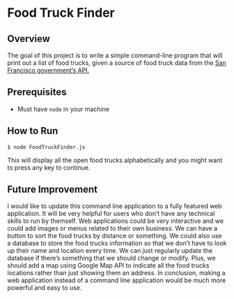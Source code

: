 # Food Truck Finder

## Overview

The goal of this project is to write a simple command-line program that will print out a list of food trucks, given a source of food truck data from the [San Francisco government’s API.](https://dev.socrata.com/foundry/data.sfgov.org/jjew-r69b)

## Prerequisites

- Must have `node` in your machine

## How to Run

```
$ node FoodTruckFinder.js
```

This will display all the open food trucks alphabetically and you might want to press any key to continue.

## Future Improvement

I would like to update this command line application to a fully featured web application. It will be very helpful for users who don’t have any technical skills to run by themself. Web applications could be very interactive and we could add images or menus related to their own business. We can have a button to sort the food trucks by distance or something. We could also use a database to store the food trucks information so that we don’t have to look up their name and location every time. We can just regularly update the database if there’s something that we should change or modify. Plus, we should add a map using Google Map API to indicate all the food trucks locations rather than just showing them an address. In conclusion, making a web application instead of a command line application would be much more powerful and easy to use.
